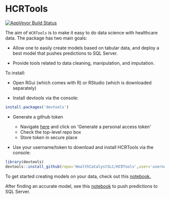 # HCRTools

[![AppVeyor Build Status](https://ci.appveyor.com/api/projects/status/guud9xoxk62rdngr?svg=true)](https://ci.appveyor.com/project/levithatcher/hcrtools/branch/master)


The aim of `HCRTools` is to make it easy to do data science with healthcare 
data. The package has two main goals:

-  Allow one to easily create models based on tabular data, and deploy a best
model that pushes predictions to SQL Server.

-  Provide tools related to data cleaning, manipulation, and imputation.

To install:

- Open RGui (which comes with R) or RStudio (which is downloaded separately)

- Install devtools via the console: 
```R
install.packages('devtools')
```

- Generate a github token
  - Navigate [here](https://github.com/settings/tokens) and click on 'Generate a 
  personal access token'
  - Check the top-level repo box
  - Store token in secure place
  
- Use your username/token to download and install HCRTools via the console: 

```R 
library(devtools)
devtools::install_github(repo='HealthCatalystSLC/HCRTools',user='username',auth_token='yourtoken')
```


To get started creating models on your data, check out this [notebook.](inst/notebooks/HCRToolsExample1.ipynb)

After finding an accurate model, see this
[notebook](inst/notebooks/HCRToolsExample2.ipynb) to push predictions to SQL 
Server.
